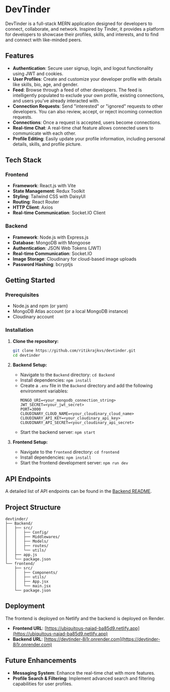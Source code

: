 # DevTinder

DevTinder is a full-stack MERN application designed for developers to connect, collaborate, and network. Inspired by Tinder, it provides a platform for developers to showcase their profiles, skills, and interests, and to find and connect with like-minded peers.

## Features

  * **Authentication**: Secure user signup, login, and logout functionality using JWT and cookies.
  * **User Profiles**: Create and customize your developer profile with details like skills, bio, age, and gender.
  * **Feed**: Browse through a feed of other developers. The feed is intelligently populated to exclude your own profile, existing connections, and users you've already interacted with.
  * **Connection Requests**: Send "interested" or "ignored" requests to other developers. You can also review, accept, or reject incoming connection requests.
  * **Connections**: Once a request is accepted, users become connections.
  * **Real-time Chat**: A real-time chat feature allows connected users to communicate with each other.
  * **Profile Editing**: Easily update your profile information, including personal details, skills, and profile picture.

## Tech Stack

### Frontend

  * **Framework**: React.js with Vite
  * **State Management**: Redux Toolkit
  * **Styling**: Tailwind CSS with DaisyUI
  * **Routing**: React Router
  * **HTTP Client**: Axios
  * **Real-time Communication**: Socket.IO Client

### Backend

  * **Framework**: Node.js with Express.js
  * **Database**: MongoDB with Mongoose
  * **Authentication**: JSON Web Tokens (JWT)
  * **Real-time Communication**: Socket.IO
  * **Image Storage**: Cloudinary for cloud-based image uploads
  * **Password Hashing**: bcryptjs

## Getting Started

### Prerequisites

  * Node.js and npm (or yarn)
  * MongoDB Atlas account (or a local MongoDB instance)
  * Cloudinary account

### Installation

1.  **Clone the repository:**

    ```bash
    git clone https://github.com/ritikrajkvs/devtinder.git
    cd devtinder
    ```

2.  **Backend Setup:**

      * Navigate to the `Backend` directory: `cd Backend`
      * Install dependencies: `npm install`
      * Create a `.env` file in the `Backend` directory and add the following environment variables:
        ```
        MONGO_URI=<your_mongodb_connection_string>
        JWT_SECRET=<your_jwt_secret>
        PORT=3000
        CLOUDINARY_CLOUD_NAME=<your_cloudinary_cloud_name>
        CLOUDINARY_API_KEY=<your_cloudinary_api_key>
        CLOUDINARY_API_SECRET=<your_cloudinary_api_secret>
        ```
      * Start the backend server: `npm start`

3.  **Frontend Setup:**

      * Navigate to the `frontend` directory: `cd frontend`
      * Install dependencies: `npm install`
      * Start the frontend development server: `npm run dev`

## API Endpoints

A detailed list of API endpoints can be found in the [Backend README](https://www.google.com/search?q=./Backend/README.md).

## Project Structure

```
devtinder/
├── Backend/
│   ├── src/
│   │   ├── Config/
│   │   ├── Middlewares/
│   │   ├── Models/
│   │   ├── routes/
│   │   └── utils/
│   ├── app.js
│   └── package.json
└── frontend/
    ├── src/
    │   ├── Components/
    │   ├── utils/
    │   ├── App.jsx
    │   └── main.jsx
    └── package.json
```

## Deployment

The frontend is deployed on Netlify and the backend is deployed on Render.

  * **Frontend URL**: [https://ubiquitous-naiad-ba85d9.netlify.app](https://ubiquitous-naiad-ba85d9.netlify.app)
  * **Backend URL**: [https://devtinder-8i1r.onrender.com](https://devtinder-8i1r.onrender.com)

## Future Enhancements

  * **Messaging System**: Enhance the real-time chat with more features.
  * **Profile Search & Filtering**: Implement advanced search and filtering capabilities for user profiles.
